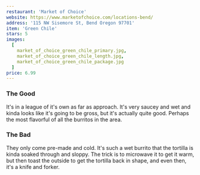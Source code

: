 ```yaml
---
restaurant: 'Market of Choice'
website: https://www.marketofchoice.com/locations-bend/
address: '115 NW Sisemore St, Bend Oregon 97701'
item: 'Green Chile'
stars: 5
images:
  [
    market_of_choice_green_chile_primary.jpg,
    market_of_choice_green_chile_length.jpg,
    market_of_choice_green_chile_package.jpg
  ]
price: 6.99
---
```


### The Good

It's in a league of it's own as far as approach. It's very saucey and wet and kinda looks like it's going to be gross, but it's actually quite good. Perhaps the most flavorful of all the burritos in the area.

### The Bad

They only come pre-made and cold. It's such a wet burrito that the tortilla is kinda soaked through and sloppy. The trick is to microwave it to get it warm, but then toast the outside to get the tortilla back in shape, and even then, it's a knife and forker.
